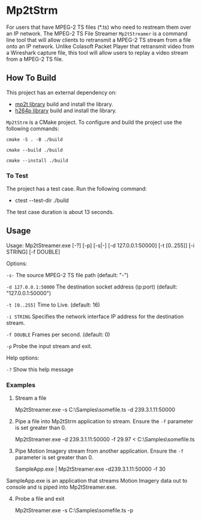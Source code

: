 # Mp2tStrm
For users that have MPEG-2 TS files (*.ts)
who need to restream them over an IP network.
The MPEG-2 TS File Streamer `Mp2tStreamer` is a command line tool that
will allow clients to retransmit a MPEG-2 TS stream from a file onto an
IP network.  Unlike Colasoft Packet Player that retransmit video from
a Wireshark capture file, this tool will allow users to replay a video
stream from a MPEG-2 TS file.

## How To Build
This project has an external dependency on:

 - [mp2t library](https://github.com/jimcavoy/mp2tp) build and install the library.
 - [h264p library](https://github.com/jimcavoy/h264p) build and install the library.

`Mp2tStrm` is a CMake project.  To configure and build the project use the following commands:

    cmake -S . -B ./build

    cmake --build ./build

    cmake --install ./build

### To Test
The project has a test case.  Run the following command:

 - ctest --test-dir ./build

The test case duration is about 13 seconds.

## Usage
Usage: Mp2tStreamer.exe [-?] [-p] [-s|-] [-d 127.0.0.1:50000] [-t [0..255]] [-i STRING] [-f DOUBLE]

Options:

  `-s-`                           The source MPEG-2 TS file path (default: "-")

  `-d 127.0.0.1:50000`             The destination socket address (ip:port) (default: "127.0.0.1:50000")

  `-t [0..255]`                    Time to Live. (default: 16)

  `-i STRING`                      Specifies the network interface IP address for the destination stream. 

  `-f DOUBLE`                    Frames per second. (default: 0)

  `-p`                          Probe the input stream and exit.

Help options:

  `-?`                            Show this help message

### Examples

1. Stream a file

    Mp2tStreamer.exe -s C:\Samples\somefile.ts -d 239.3.1.11:50000

2. Pipe a file into Mp2tStrm application to stream.  Ensure the `-f` parameter is set greater than 0.

    Mp2tStreamer.exe -d 239.3.1.11:50000 -f 29.97 < C:\Samples\somefile.ts

3. Pipe Motion Imagery stream from another application.  Ensure the `-f` parameter is set greater than 0.

    SampleApp.exe | Mp2tStreamer.exe -d239.3.1.11:50000 -f 30

SampleApp.exe is an application that streams Motion Imagery data out to 
console and is piped into Mp2tStreamer.exe.

4. Probe a file and exit

    Mp2tStreamer.exe -s C:\Samples\somefile.ts -p
